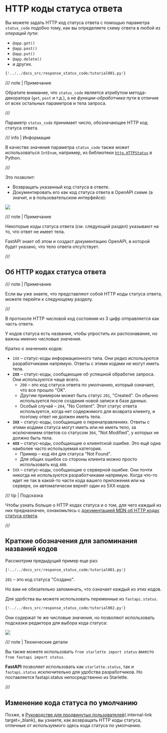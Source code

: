 # HTTP коды статуса ответа

Вы можете задать HTTP код статуса ответа с помощью параметра `status_code` подобно тому, как вы определяете схему ответа в любой из *операций пути*:

* `@app.get()`
* `@app.post()`
* `@app.put()`
* `@app.delete()`
* и других.

```Python hl_lines="6"
{!../../docs_src/response_status_code/tutorial001.py!}
```

/// note | Примечание

Обратите внимание, что `status_code` является атрибутом метода-декоратора (`get`, `post` и т.д.), а не *функции-обработчика пути* в отличие от всех остальных параметров и тела запроса.

///

Параметр `status_code` принимает число, обозначающее HTTP код статуса ответа.

/// info | Информация

В качестве значения параметра `status_code` также может использоваться `IntEnum`, например, из библиотеки <a href="https://docs.python.org/3/library/http.html#http.HTTPStatus" class="external-link" target="_blank">`http.HTTPStatus`</a> в Python.

///

Это позволит:

* Возвращать указанный код статуса в ответе.
* Документировать его как код статуса ответа в OpenAPI схеме (а значит, и в пользовательском интерфейсе):

<img src="/img/tutorial/response-status-code/image01.png">

/// note | Примечание

Некоторые коды статуса ответа (см. следующий раздел) указывают на то, что ответ не имеет тела.

FastAPI знает об этом и создаст документацию OpenAPI, в которой будет указано, что тело ответа отсутствует.

///

## Об HTTP кодах статуса ответа

/// note | Примечание

Если вы уже знаете, что представляют собой HTTP коды статуса ответа, можете перейти к следующему разделу.

///

В протоколе HTTP числовой код состояния из 3 цифр отправляется как часть ответа.

У кодов статуса есть названия, чтобы упростить их распознавание, но важны именно числовые значения.

Кратко о значениях кодов:

* `1XX` – статус-коды информационного типа. Они редко используются разработчиками напрямую. Ответы с этими кодами не могут иметь тела.
* **`2XX`** – статус-коды, сообщающие об успешной обработке запроса. Они используются чаще всего.
    * `200` – это код статуса ответа по умолчанию, который означает, что все прошло "OK".
    * Другим примером может быть статус `201`, "Created". Он обычно используется после создания новой записи в базе данных.
    * Особый случай – `204`, "No Content".  Этот статус ответа используется, когда нет содержимого для возврата клиенту, и поэтому ответ не должен иметь тела.
* **`3XX`** – статус-коды, сообщающие о перенаправлениях.  Ответы с этими кодами статуса могут иметь или не иметь тело, за исключением ответов со статусом `304`, "Not Modified", у которых не должно быть тела.
* **`4XX`** – статус-коды, сообщающие о клиентской ошибке. Это ещё одна наиболее часто используемая категория.
    * Пример – код `404` для статуса "Not Found".
    * Для общих ошибок со стороны клиента можно просто использовать код `400`.
* `5XX` – статус-коды, сообщающие о серверной ошибке. Они почти никогда не используются разработчиками напрямую. Когда что-то идет не так в какой-то части кода вашего приложения или на сервере, он автоматически вернёт один из 5XX кодов.

/// tip | Подсказка

Чтобы узнать больше о HTTP кодах статуса и о том, для чего каждый из них предназначен, ознакомьтесь с <a href="https://developer.mozilla.org/en-US/docs/Web/HTTP/Status" class="external-link" target="_blank">документацией <abbr title="Mozilla Developer Network">MDN</abbr> об HTTP кодах статуса ответа</a>.

///

## Краткие обозначения для запоминания названий кодов

Рассмотрим предыдущий пример еще раз:

```Python hl_lines="6"
{!../../docs_src/response_status_code/tutorial001.py!}
```

`201` – это код статуса "Создано".

Но вам не обязательно запоминать, что означает каждый из этих кодов.

Для удобства вы можете использовать переменные из `fastapi.status`.

```Python hl_lines="1  6"
{!../../docs_src/response_status_code/tutorial002.py!}
```

Они содержат те же числовые значения, но позволяют использовать подсказки редактора для выбора кода статуса:

<img src="/img/tutorial/response-status-code/image02.png">

/// note | Технические детали

Вы также можете использовать `from starlette import status` вместо `from fastapi import status`.

**FastAPI** позволяет использовать как `starlette.status`, так и `fastapi.status` исключительно для удобства разработчиков. Но поставляется fastapi.status непосредственно из Starlette.

///

## Изменение кода статуса по умолчанию

Позже, в [Руководстве для продвинутых пользователей](../advanced/response-change-status-code.md){.internal-link target=_blank}, вы узнаете, как возвращать HTTP коды статуса, отличные от используемого здесь кода статуса по умолчанию.

